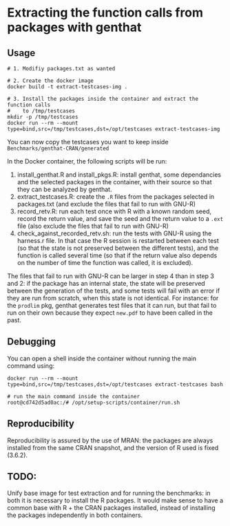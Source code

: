 # Extracting the function calls from packages with genthat

## Usage

``` console
# 1. Modifiy packages.txt as wanted

# 2. Create the docker image
docker build -t extract-testcases-img .

# 3. Install the packages inside the container and extract the function calls
#    to /tmp/testcases
mkdir -p /tmp/testcases
docker run --rm --mount type=bind,src=/tmp/testcases,dst=/opt/testcases extract-testcases-img
```

You can now copy the testcases you want to keep inside `Benchmarks/genthat-CRAN/generated`

In the Docker container, the following scripts will be run:

1. install_genthat.R and install_pkgs.R: install genthat, some dependancies and the selected packages in the container, with their source so that they can be analyzed by genthat.
2. extract_testcases.R: create the `.R` files from the packages selected in packages.txt (and exclude the files that fail to run with GNU-R)
3. record_retv.R: run each test once with R with a known random seed, record the return value, and save the seed and the return value to a `.ext` file (also exclude the files that fail to run with GNU-R)
4. check_against_recorded_retv.sh: run the tests with GNU-R using the harness.r file. In that case the R session is restarted between each test (so that the state is not preserved between the different tests), and the function is called several time (so that if the return value also depends on the number of time the function was called, it is excluded).


The files that fail to run with GNU-R can be larger in step 4 than in step 3 and 2: if the package has an internal state, the state will be preserved between the generation of the tests, and some tests will fail with an error if they are run from scratch, when this state is not identical. For instance: for the `prodlim` pkg, genthat generates test files that it can run, but that fail to run on their own because they expect `new.pdf` to have been called in the past.


## Debugging

You can open a shell inside the container without running the main command using:

```
docker run --rm --mount type=bind,src=/tmp/testcases,dst=/opt/testcases extract-testcases bash

# run the main command inside the container
root@cd742d5ad0ac:/# /opt/setup-scripts/container/run.sh
```

## Reproducibility

Reproducibility is assured by the use of MRAN: the packages are always installed from the same CRAN snapshot,
and the version of R used is fixed (3.6.2).

## TODO:

Unify base image for test extraction and for running the benchmarks: in both it is necessary to install the R
packages. It would make sense to have a common base with R + the CRAN packages installed, instead of installing
the packages independently in both containers.
